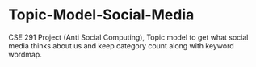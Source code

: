 # Topic-Model-Social-Media
CSE 291 Project (Anti Social Computing), Topic model to get what social media thinks about us and keep category count along with keyword wordmap.
